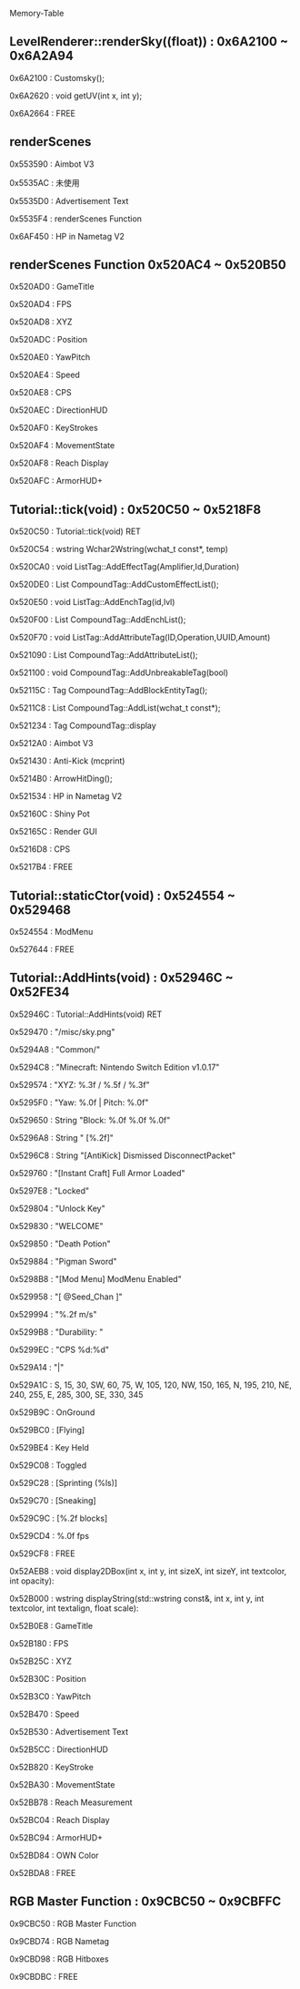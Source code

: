 Memory-Table

## LevelRenderer::renderSky((float)) : 0x6A2100 ~ 0x6A2A94

0x6A2100 : Customsky();

0x6A2620 : void getUV(int x, int y);

0x6A2664 : FREE

## renderScenes

0x553590 : Aimbot V3

0x5535AC : 未使用

0x5535D0 : Advertisement Text

0x5535F4 : renderScenes Function

0x6AF450 : HP in Nametag V2

## renderScenes Function 0x520AC4 ~ 0x520B50

0x520AD0 : GameTitle

0x520AD4 : FPS

0x520AD8 : XYZ

0x520ADC : Position

0x520AE0 : YawPitch

0x520AE4 : Speed

0x520AE8 : CPS

0x520AEC : DirectionHUD

0x520AF0 : KeyStrokes

0x520AF4 : MovementState

0x520AF8 : Reach Display

0x520AFC : ArmorHUD+

## Tutorial::tick(void) : 0x520C50 ~ 0x5218F8

0x520C50 : Tutorial::tick(void) RET

0x520C54 : wstring Wchar2Wstring(wchat_t const*, temp)

0x520CA0 : void ListTag::AddEffectTag(Amplifier,Id,Duration)

0x520DE0 : List CompoundTag::AddCustomEffectList();

0x520E50 : void ListTag::AddEnchTag(id,lvl)

0x520F00 : List CompoundTag::AddEnchList();

0x520F70 : void ListTag::AddAttributeTag(ID,Operation,UUID,Amount)

0x521090 : List CompoundTag::AddAttributeList();

0x521100 : void CompoundTag::AddUnbreakableTag(bool)

0x52115C : Tag CompoundTag::AddBlockEntityTag();

0x5211C8 : List CompoundTag::AddList(wchat_t const*);

0x521234 : Tag CompoundTag::display

0x5212A0 : Aimbot V3

0x521430 : Anti-Kick (mcprint)

0x5214B0 : ArrowHitDing();

0x521534 : HP in Nametag V2

0x52160C : Shiny Pot

0x52165C : Render GUI

0x5216D8 : CPS

0x5217B4 : FREE

## Tutorial::staticCtor(void) : 0x524554 ~ 0x529468

0x524554 : ModMenu

0x527644 : FREE

## Tutorial::AddHints(void) : 0x52946C ~ 0x52FE34

0x52946C : Tutorial::AddHints(void) RET

0x529470 : "/misc/sky.png"

0x5294A8 : "Common/"

0x5294C8 : "Minecraft: Nintendo Switch Edition v1.0.17"

0x529574 : "XYZ: %.3f / %.5f / %.3f"

0x5295F0 : "Yaw: %.0f | Pitch: %.0f"

0x529650 : String "Block: %.0f %.0f %.0f"

0x5296A8 : String " [%.2f]"

0x5296C8 : String "[AntiKick] Dismissed DisconnectPacket"

0x529760 : "[Instant Craft] Full Armor Loaded"

0x5297E8 : "Locked"

0x529804 : "Unlock Key"

0x529830 : "WELCOME"

0x529850 : "Death Potion"

0x529884 : "Pigman Sword"

0x5298B8 : "[Mod Menu] ModMenu Enabled"

0x529958 : "[ @Seed_Chan ]"

0x529994 : "%.2f m/s"

0x5299B8 : "Durability: "

0x5299EC : "CPS %d:%d"

0x529A14 : "|"

0x529A1C : S, 15, 30, SW, 60, 75, W, 105, 120, NW, 150, 165, N, 195, 210, NE, 240, 255, E, 285, 300, SE, 330, 345

0x529B9C : OnGround

0x529BC0 : [Flying]

0x529BE4 : Key Held

0x529C08 : Toggled

0x529C28 : [Sprinting (%ls)]

0x529C70 : [Sneaking]

0x529C9C : [%.2f blocks]

0x529CD4 : %.0f fps

0x529CF8 : FREE

0x52AEB8 : void display2DBox(int x, int y, int sizeX, int sizeY, int textcolor, int opacity):

0x52B000 : wstring displayString(std::wstring const&, int x, int y, int textcolor, int textalign, float scale):

0x52B0E8 : GameTitle

0x52B180 : FPS

0x52B25C : XYZ

0x52B30C : Position

0x52B3C0 : YawPitch

0x52B470 : Speed

0x52B530 : Advertisement Text

0x52B5CC : DirectionHUD

0x52B820 : KeyStroke

0x52BA30 : MovementState

0x52BB78 : Reach Measurement

0x52BC04 : Reach Display

0x52BC94 : ArmorHUD+

0x52BD84 : OWN Color

0x52BDA8 : FREE

## RGB Master Function : 0x9CBC50 ~ 0x9CBFFC

0x9CBC50 : RGB Master Function

0x9CBD74 : RGB Nametag

0x9CBD98 : RGB Hitboxes

0x9CBDBC : FREE
